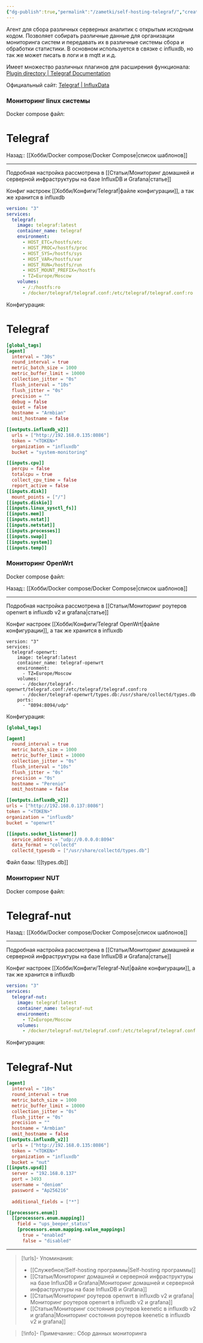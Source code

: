 ```yaml
---
{"dg-publish":true,"permalink":"/zametki/self-hosting-telegraf/","created":"2024-07-03 22:27","updated":"2024-09-24T22:45:04+03:00"}
---
```


Агент для сбора различных серверных аналитик с открытым исходным кодом. Позволяет собирать различные данные для организации мониторинга систем и передавать их в различные системы сбора и обработки статистики. В основном используется в связке с influxdb, но так же может писать в логи и в mqtt и и.д.

Имеет множество различных плагинов для расширения функционала: [Plugin directory | Telegraf Documentation](https://docs.influxdata.com/telegraf/v1/plugins/)

Официальный сайт: [Telegraf | InfluxData](https://www.influxdata.com/time-series-platform/telegraf/)
### Мониторинг linux системы

Docker compose файл:

<div class="transclusion internal-embed is-loaded"><div class="markdown-embed">

<div class="markdown-embed-title">

# Telegraf

</div>



Назад:: [[Хобби/Docker compose/Docker Compose\|список шаблонов]]

---
Подробная настройка рассмотрена в [[Статьи/Мониторинг домашней и серверной инфраструктуры на базе InfluxDB и Grafana\|статье]]

Конфиг настроек [[Хобби/Конфиги/Telegraf\|файле конфигурации]], а так же хранится в influxdb

```yaml
version: "3"
services:
  telegraf:
    image: telegraf:latest
    container_name: telegraf
    environment:
      - HOST_ETC=/hostfs/etc
      - HOST_PROC=/hostfs/proc
      - HOST_SYS=/hostfs/sys
      - HOST_VAR=/hostfs/var
      - HOST_RUN=/hostfs/run
      - HOST_MOUNT_PREFIX=/hostfs
      - TZ=Europe/Moscow
    volumes:
      - /:/hostfs:ro
      - /docker/telegraf/telegraf.conf:/etc/telegraf/telegraf.conf:ro
```



</div></div>
 
Конфигурация:

<div class="transclusion internal-embed is-loaded"><div class="markdown-embed">

<div class="markdown-embed-title">

# Telegraf

</div>



```conf
[global_tags]
[agent]
  interval = "30s"
  round_interval = true
  metric_batch_size = 1000
  metric_buffer_limit = 10000
  collection_jitter = "0s"
  flush_interval = "10s"
  flush_jitter = "0s"
  precision = ""
  debug = false
  quiet = false
  hostname = "Armbian"
  omit_hostname = false

[[outputs.influxdb_v2]]
  urls = ["http://192.168.0.135:8086"]
  token = "<TOKEN>"
  organization = "influxdb"
  bucket = "system-monitoring"

[[inputs.cpu]]
  percpu = false
  totalcpu = true
  collect_cpu_time = false
  report_active = false
[[inputs.disk]]
  mount_points = ["/"]
[[inputs.diskio]]
[[inputs.linux_sysctl_fs]]
[[inputs.mem]]
[[inputs.nstat]]
[[inputs.netstat]]
[[inputs.processes]]
[[inputs.swap]]
[[inputs.system]]
[[inputs.temp]]
```

</div></div>


### Мониторинг OpenWrt

Docker compose файл:

<div class="transclusion internal-embed is-loaded"><div class="markdown-embed">




Назад:: [[Хобби/Docker compose/Docker Compose\|список шаблонов]]

---
Подробная настройка рассмотрена в [[Статьи/Мониторинг роутеров openwrt в influxdb v2 и grafana\|статье]]

Конфиг настроек  [[Хобби/Конфиги/Telegraf OpenWrt\|файле конфигурации]], а так же хранится в influxdb

```
version: "3"
services:
  telegraf-openwrt:
    image: telegraf:latest
    container_name: telegraf-openwrt
    environment:
      - TZ=Europe/Moscow
    volumes:
      - /docker/telegraf-openwrt/telegraf.conf:/etc/telegraf/telegraf.conf:ro
      - /docker/telegraf-openwrt/types.db:/usr/share/collectd/types.db
    ports:
      - "8094:8094/udp"
```


</div></div>

Конфигурация:

<div class="transclusion internal-embed is-loaded"><div class="markdown-embed">





```conf
[global_tags]

[agent]
  round_interval = true
  metric_batch_size = 1000
  metric_buffer_limit = 10000
  collection_jitter = "0s"
  flush_interval = "10s"
  flush_jitter = "0s"
  precision = "0s"
  hostname = "Perenio"
  omit_hostname = false

[[outputs.influxdb_v2]]
urls = ["http://192.168.0.137:8086"]
token = "<TOKEN>"
organization = "influxdb"
bucket = "openwrt"

[[inputs.socket_listener]]
  service_address = "udp://0.0.0.0:8094"
  data_format = "collectd"
  collectd_typesdb = ["/usr/share/collectd/types.db"]

```

Файл базы: ![[types.db]]

</div></div>


### Мониторинг NUT

Docker compose файл:

<div class="transclusion internal-embed is-loaded"><div class="markdown-embed">

<div class="markdown-embed-title">

# Telegraf-nut

</div>



Назад:: [[Хобби/Docker compose/Docker Compose\|список шаблонов]]

---
Подробная настройка рассмотрена в [[Статьи/Мониторинг домашней и серверной инфраструктуры на базе InfluxDB и Grafana\|статье]]

Конфиг настроек [[Хобби/Конфиги/Telegraf-Nut\|файле конфигурации]], а так же хранится в influxdb

```yaml
version: "3"
services:
  telegraf-nut:
    image: telegraf:latest
    container_name: telegraf-nut
    environment:
      - TZ=Europe/Moscow
    volumes:
      - /docker/telegraf-nut/telegraf.conf:/etc/telegraf/telegraf.conf:ro
```



</div></div>

Конфигурация:

<div class="transclusion internal-embed is-loaded"><div class="markdown-embed">

<div class="markdown-embed-title">

# Telegraf-Nut

</div>




```conf
[agent]
  interval = "10s"
  round_interval = true
  metric_batch_size = 1000
  metric_buffer_limit = 10000
  collection_jitter = "0s"
  flush_jitter = "0s"
  precision = ""
  hostname = "Armbian"
  omit_hostname = false
[[outputs.influxdb_v2]]
  urls = ["http://192.168.0.135:8086"]
  token = "<TOKEN>"
  organization = "influxdb"
  bucket = "nut"
[[inputs.upsd]]
  server = "192.168.0.137"
  port = 3493
  username = "deniom"
  password = "Ap256216"
  
  additional_fields = ["*"]

[[processors.enum]]
  [[processors.enum.mapping]]
    field = "ups_beeper_status"
    [processors.enum.mapping.value_mappings]
      true = "enabled"
      false = "disabled"
```

</div></div>


---
> [!urls]- Упоминания:
> - [[Служебное/Self-hosting программы\|Self-hosting программы]]
>- [[Статьи/Мониторинг домашней и серверной инфраструктуры на базе InfluxDB и Grafana\|Мониторинг домашней и серверной инфраструктуры на базе InfluxDB и Grafana]]
>- [[Статьи/Мониторинг роутеров openwrt в influxdb v2 и grafana\|Мониторинг роутеров openwrt в influxdb v2 и grafana]]
>- [[Статьи/Мониторинг состояния роутеров keenetic в influxdb v2 и grafanа\|Мониторинг состояния роутеров keenetic в influxdb v2 и grafanа]]

> [!info]-
> Примечание:: Сбор данных мониторинга

